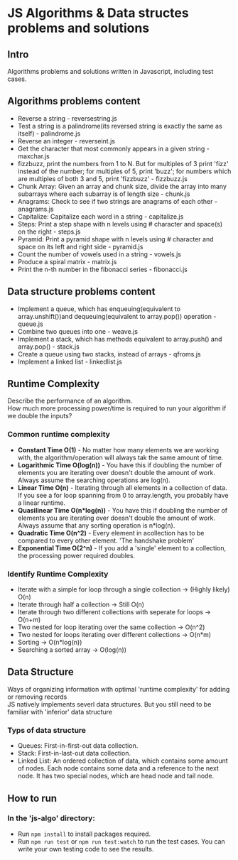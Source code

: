 # JS Algorithms & Data structes problems and solutions

## Intro
Algorithms problems and solutions written in Javascript, including test cases.

## Algorithms problems content
* Reverse a string - reversestring.js
* Test a string is a palindrome(its reversed string is exactly the same as itself) - palindrome.js
* Reverse an integer - reverseint.js
* Get the character that most commonly appears in a given string - maxchar.js
* fizzbuzz, print the numbers from 1 to N.
 But for multiples of 3 print 'fizz' instead of the number;
 for multiples of 5, print 'buzz';
 for numbers which are multiples of both 3 and 5, print 'fizzbuzz' - fizzbuzz.js
* Chunk Array: Given an array and chunk size, divide the array into many subarrays where each subarray is of length size - chunk.js
* Anagrams: Check to see if two strings are anagrams of each other - anagrams.js
* Capitalize: Capitalize each word in a string - capitalize.js
* Steps: Print a step shape with n levels using # character and space(s) on the right - steps.js
* Pyramid: Print a pyramid shape with n levels using # character and space on its left and right side - pyramid.js
* Count the number of vowels used in a string - vowels.js
* Produce a spiral matrix - matrix.js
* Print the n-th number in the fibonacci series - fibonacci.js

## Data structure problems content
* Implement a queue, which has enqueuing(equivalent to array.unshift())and dequeuing(equivalent to array.pop()) operation - queue.js
* Combine two queues into one - weave.js
* Implement a stack, which has methods equivalent to array.push() and array.pop() - stack.js
* Create a queue using two stacks, instead of arrays - qfroms.js
* Implement a linked list - linkedlist.js

## Runtime Complexity
Describe the performance of an algorithm. <br>
How much more processing power/time is required to run your algorithm if we double the inputs?<br>
### Common runtime complexity
* **Constant Time O(1)** - No matter how many elements we are working with, the algorithm/operation will always tak the same amount of time.
* **Logarithmic Time O(log(n))** - You have this if doubling the number of elements you are iterating over doesn't double the amount of work. Always assume the searching operations are log(n).
* **Linear Time O(n)** - Iterating through all elements in a collection of data. If you see a for loop spanning from 0 to array.length, you probably have a linear runtime.
* **Quasilinear Time O(n*log(n))** - You have this if doubling the number of elements you are iterating over doesn't double the amount of work. Always assume that any sorting operation is n*log(n).
* **Quadratic Time O(n^2)** - Every element in acollection has to be compared to every other element. 'The handshake problem'
* **Exponential Time O(2^n)** - If you add a 'single' element to a collection, the processing power required doubles.
### Identify Runtime Complexity
* Iterate with a simple for loop through a single collection -> (Highly likely) O(n)
* Iterate through half a collection -> Still O(n)
* Iterate through two different collections with seperate for loops -> O(n+m)
* Two nested for loop iterating over the same collection -> O(n^2)
* Two nested for loops iterating over different collections -> O(n*m)
* Sorting -> O(n*log(n))
* Searching a sorted array -> O(log(n))

## Data Structure
Ways of organizing information with optimal 'runtime complexity' for adding or removing records<br>
JS natively implements severl data structures. But you still need to be familiar with 'inferior' data structure
### Typs of data structure
* Queues: First-in-first-out data collection.
* Stack: First-in-last-out data collection.
* Linked List: An ordered collection of data, which contains some amount of nodes. Each node contains some data and a reference to the next node. It has two special nodes, which are head node and tail node.

 ## How to run
 ### In the 'js-algo' directory:
 * Run `npm install` to install packages required.
 * Run `npm run test` or `npm run test:watch` to run the test cases. You can write your own testing code to see the results.